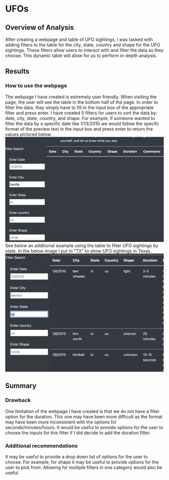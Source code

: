 # UFOs
## Overview of Analysis
After creating a webpage and table of UFO sightings, I was tasked with adding filters to the table for the city, state, country and shape for the UFO sightings. These filters allow users to interact with and filter the data as they choose. This dynamic table will allow for us to perform in-depth analysis. 

## Results
### How to use the webpage
The webpage I have created is extremely user friendly. When visiting the page, the user will see the table in the bottom half of the page. In order to filter the data, they simply have to fill in the input box of the appropriate filter and press enter. I have created 5 filters for users to sort the data by: date, city, state, country, and shape. For example, if someone wanted to filter the data by a specific date like 1/13/2010 we would follow the specifc format of the preview text in the input box and press enter to return the values pictured below. 
![date_filter](date_filter.png)
See below an additional example using the table to filter UFO sightings by state. In the below image I put in "TX" to show UFO sightings in Texas. 
![state_filter](state_filter.png)

## Summary
### Drawback
One limitation of the webpage I have created is that we do not have a filter option for the duration. This one may have been more difficult as the format may have been more inconsistent with the options for seconds/minutes/hours. It would be useful to provide options for the user to choose the inputs for this filter if I did decide to add the duration filter. 
### Additional recommendations
It may be useful to provide a drop down list of options for the user to choose. For example, for shape it may be useful to provide options for the user to pick from. Allowing for multiple filters in one category would also be useful
